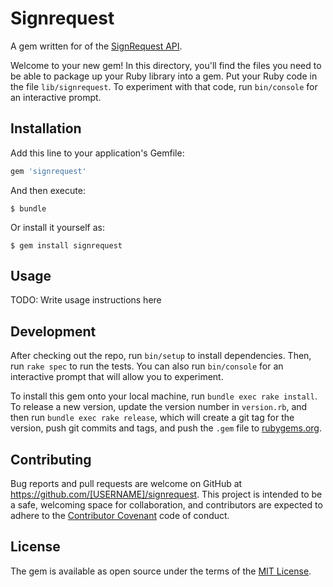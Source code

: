# Signrequest

A gem written for of the [SignRequest API](https://signrequest.com/api/v1/docs/).

Welcome to your new gem! In this directory, you'll find the files you need to be able to package up your Ruby library into a gem. Put your Ruby code in the file `lib/signrequest`. To experiment with that code, run `bin/console` for an interactive prompt.

## Installation

Add this line to your application's Gemfile:

```ruby
gem 'signrequest'
```

And then execute:

    $ bundle

Or install it yourself as:

    $ gem install signrequest

## Usage

TODO: Write usage instructions here

## Development

After checking out the repo, run `bin/setup` to install dependencies. Then, run `rake spec` to run the tests. You can also run `bin/console` for an interactive prompt that will allow you to experiment.

To install this gem onto your local machine, run `bundle exec rake install`. To release a new version, update the version number in `version.rb`, and then run `bundle exec rake release`, which will create a git tag for the version, push git commits and tags, and push the `.gem` file to [rubygems.org](https://rubygems.org).

## Contributing

Bug reports and pull requests are welcome on GitHub at https://github.com/[USERNAME]/signrequest. This project is intended to be a safe, welcoming space for collaboration, and contributors are expected to adhere to the [Contributor Covenant](http://contributor-covenant.org) code of conduct.


## License

The gem is available as open source under the terms of the [MIT License](http://opensource.org/licenses/MIT).


